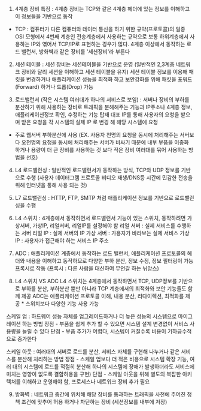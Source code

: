1. 4계층 장비 특징 : 4계층 장비는 TCP와 같은 4계층 헤더에 있는 정보를 이해하고 이 정보들을 기반으로 동작 
* TCP : 컴퓨터가 다른 컴퓨터와 데이터 통신을 하기 위한 규약(프로토콜)의 일종
        OSI 모형에서 4번째 계층인 전송계층에서 사용하는 규약으로 보통 하위계층에서 사용하는 IP와 엮어서 TCP/IP로 표현하는 경우가 많다.
        4계층 이상에서 동작하는 로드 밸런서, 방화벽과 같은 장비를 '세션장비'라 부른다 

2. 세션 테이블 : 세션 장비는 세션테이블을 기반으로 운영 (일반적인 2,3계층 네트워크 장비와 달리 세션을 이해하고 세션 테이블을 유지) 
                세션 테이블 정보를 이용해 패킷을 변경하거나 애플리케이션 성능을 최적화 하고 보안강화를 위해 패킷을 포워드(Forward) 하거나 드롭(Drop) 가능 

3. 로드밸런서 (작은 시스템 여러대가 하나의 서비스로 보임) : 서버나 장비의 부하를 분산하기 위해 사용하는 장비로 트래픽을 분해해주는 기능과 IP주소나 4계층 정보, 
                                                        애플리케이션정보 확인, 수정하는 기능 탑재 
                                                        대표 IP를 통해 사용자의 요청을 받으며 받은 요청을 각 시스템의 실제 IP 로 변경 해 해당 시스템에 요청
* 주로 웹서버 부하분산에 사용 (EX. 사용자 천명의 요청을 동시에 처리해주는 서버보다 오천명의 요청을 동시에 처리해주는 서버가 비싸기 때문에 내부 부품을 이중화
                                 하거나 용량이 더 큰 장비를 사용하는 것 보다 작은 장비 여러대를 묶어 사용하는 방법을 선호)

4. L4 로드밸런싱 : 일반적인 로드밸런서가 동작하는 방식, TCP와 UDP 정보를 기반으로 수행 (사용자 데이터그램 프로토콜 비디오 재생/DNS등 시간에 민감한 전송을 위해 
                  인터넷을 통해 사용 되는 것) 

5. L7 로드밸런싱 : HTTP, FTP, SMTP 처럼 애플리케이션 정보를 기반으로 로드밸런싱을 수행 

6. L4 스위치 : 4계층에서 동작하면서 로드밸런서 기능이 있는 스위치, 동작하려면 가상서버, 가상IP, 리얼서버, 리얼IP를 설정해야 함 
              리얼 서버 : 실제 서비스를 수행하는 서버
              리얼 IP : 실제 서버의 IP
              가상 서버 : 가용자가 바라보는 실제 서비스 
              가상 IP : 사용자가 접근해야 하는 서비스 IP 주소 

7. ADC : 애플리케이션 계층에서 동작하는 로드 밸런서, 애플리케이션 프로토콜의 헤더와 내용을 이해하고 동작하므로 다양한 부하 분산, 정보 수정, 정보 필터링이 가능 
         프록시로 작동 (프록시 : 다른 사람을 대신하여 무언갈 하는 뉘앙스)

8. L4 스위치 VS ADC
L4 스위치는 4계층에서 동작하면서 TCP, UDP정보를 기반으로 부하를 분산, 부하분산 뿐만 아니라 TCP 계층에서의 최적화와 보안 기능들도 함께 제공 
ADC는 애플리케이션 프로토콜 이해, 내용 분산, 리다이렉션, 최적화를 제공 * 스위치보다 다양한 기능 사용 가능 

스케일 업 : 하드웨어 성능 자체를 업그레이드하거나 더 높은 성능의 시스템으로 마이그레이션 하는 방법 
           장점 - 부품을 쉽게 추가 할 수 있으면 시스템 설계 변경없이 서비스 사용량을 늘릴 수 있다
           단점 - 부품 추가가 어렵다, 시스템이 커질수록 비용이 기하급수적으로 증가한다 

스케일 아웃 : 여러대의 서버로 로드를 분산, 서비스 자체를 구현해 나누거나 같은 서비스를 분산해 처리하는 방법 
             장점 - 스케일 업보다 더 적은 비용으로 시스템 확장 기능, 여러 대의 시스템에 로드를 적절히 분산해 하나의 시스템에 장애가 발생하더라도 서비스에 미치는 
                   영향이 없도록 결함허용을 구현)
             단점 - 스케일 아웃을 위해 별도의 복잡한 아키텍처를 이해하고 운영해야 함, 프로세스나 네트워크 장비 추가 필요 
 
9. 방화벽 : 네트워크 중간에 위치해 해당 장비를 통과하는 트래픽을 사전에 주어진 정책 조건에 맞추어 허용 하거나 차단하는 장비 (세션장보를 내부에 저장)
